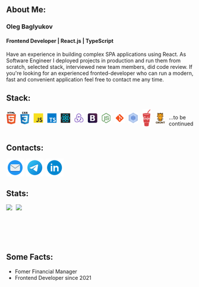 ## About Me:

### Oleg Baglyukov

#### Frontend Developer | React.js | TypeScript

Have an experience in building complex SPA applications using React.
As Software Engineer I deployed projects in production and run them from scratch, selected stack, interviewed new team members, did code review.
If you're looking for an experienced fronted-developer who can run a modern, fast and convenient application feel free to contact me any time.

## Stack:

<div style="display: flex; column-gap: 10px;">
  <a href="">
    <img src="./svg/stack/html5.svg" alt="html" width="48px" height="48px" style="object-fit: contain">
  </a>
  <a href="">
    <img src="./svg/stack/css3.svg" alt="css" width="48px" height="48px" style="object-fit: contain">
  </a>
  <a href="">
    <img src="./svg/stack/javascript.svg" alt="js" width="48px" height="48px" style="object-fit: contain">
  </a>
  <a href="">
    <img src="./svg/stack/typescript.svg" alt="ts" width="48px" height="48px" style="object-fit: contain">
  </a>
  <a href="">
    <img src="./svg/stack/react.svg" alt="react" width="48px" height="48px" style="object-fit: contain">
  </a>
  <a href="">
    <img src="./svg/stack/redux.svg" alt="redux" width="48px" height="48px" style="object-fit: contain">
  </a>
  <a href="">
    <img src="./svg/stack/bootstrap.svg" alt="bootstrap" width="48px" height="48px" style="object-fit: contain">
  </a>
  <a href="">
    <img src="./svg/stack/nodejs.svg" alt="nodejs" width="48px" height="48px" style="object-fit: contain">
  </a>
  <a href="">
    <img src="./svg/stack/git.svg" alt="git" width="48px" height="48px" style="object-fit: contain">
  </a>
  <a href="">
    <img src="./svg/stack/webpack.svg" alt="webpack" width="48px" height="48px" style="object-fit: contain">
  </a>
  <a href="">
    <img src="./svg/stack/gulp.svg" alt="gulp" width="48px" height="48px" style="object-fit: contain">
  </a>
  <a href="">
    <img src="./svg/stack/grunt.svg" alt="grunt" width="48px" height="48px" style="object-fit: contain">
  </a>
  <p>...to be continued</p>
</div>

## Contacts:

<div style="display: flex; column-gap: 5px;">
  <a href="mailto:zerg41@gmail.com">
    <img src="./svg/social/icons8-circled-envelope-48.png" alt="email" width="48px" height="48px">
  </a>
    <a href="https://t.me/baglyukov">
    <img src="./svg/social/icons8-telegram-app.svg" alt="telegram" width="48px" height="48px">
  </a>
  <a href="https://www.linkedin.com/in/baglyukov/">
    <img src="./svg/social/icons8-linkedin-circled.svg" alt="linkedin" width="48px" height="48px">
  </a>
</div>

## Stats:

<div style="display: flex; column-gap: 10px; height: 100px; width: 100%;">
  <a href="https://github-readme-stats.vercel.app/api?username=zerg41&hide=contribs&show_icons=true&theme=react">
    <img  height="auto" width="auto" src="https://github-readme-stats.vercel.app/api?username=zerg41&hide=contribs&show_icons=true&theme=react" />
  </a>
  <a href="https://github-readme-stats.vercel.app/api/top-langs/?username=zerg41&layout=compact&theme=react">
    <img height="auto" width="auto" src="https://github-readme-stats.vercel.app/api/top-langs/?username=zerg41&layout=compact&theme=react" />
  </a>
</div>

## Some Facts:

- Fomer Financial Manager
- Frontend Developer since 2021
